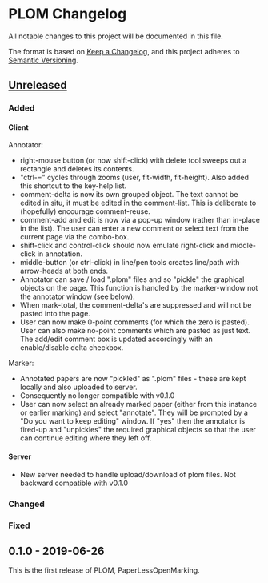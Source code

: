 # PLOM Changelog

All notable changes to this project will be documented in this file.

The format is based on [Keep a Changelog](https://keepachangelog.com/en/1.0.0/),
and this project adheres to [Semantic Versioning](https://semver.org/spec/v2.0.0.html).

## [Unreleased]

### Added

#### Client
Annotator:
* right-mouse button (or now shift-click) with delete tool sweeps out a rectangle and deletes its contents.
* "ctrl-=" cycles through zooms (user, fit-width, fit-height). Also added this shortcut to the key-help list.
* comment-delta is now its own grouped object. The text cannot be edited in situ, it must be edited in the comment-list. This is deliberate to (hopefully) encourage comment-reuse.
* comment-add and edit is now via a pop-up window (rather than in-place in the list). The user can enter a new comment or select text from the current page via the combo-box.
* shift-click and control-click should now emulate right-click and middle-click in annotation.
* middle-button (or ctrl-click) in line/pen tools creates line/path with arrow-heads at both ends.
* Annotator can save / load ".plom" files and so "pickle" the graphical objects on the page. This function is handled by the marker-window not the annotator window (see below).
* When mark-total, the comment-delta's are suppressed and will not be pasted into the page.
* User can now make 0-point comments (for which the zero is pasted). User can also make no-point comments which are pasted as just text. The add/edit comment box is updated accordingly with an enable/disable delta checkbox.


Marker:
* Annotated papers are now "pickled" as ".plom" files - these are kept locally and also uploaded to server.
* Consequently no longer compatible with v0.1.0
* User can now select an already marked paper (either from this instance or earlier marking) and select "annotate". They will be prompted by a "Do you want to keep editing" window. If "yes" then the annotator is fired-up and "unpickles" the required graphical objects so that the user can continue editing where they left off.

#### Server
* New server needed to handle upload/download of plom files. Not backward compatible with v0.1.0

### Changed

### Fixed


## 0.1.0 - 2019-06-26

This is the first release of PLOM, PaperLessOpenMarking.


[Unreleased]: https://gitlab.math.ubc.ca/andrewr/MLP/compare/v0.1.0...master
